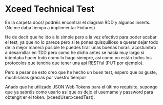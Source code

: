 Xceed Technical Test
====================

En la carpeta docs/ podréis encontrar el diagram RDD y algunos inserts. (No me daba tiempo a implementar Fixtures)

He de decir que he ido a lo simple pero a la vez efectivo para poder acabar el test, ya que no lo parece pero si te pones
quisquilloso a querer dejar todo de la mejor manera posible te puedes tirar unas buenas horas, acostumbro a desarrollar
en TDD pero como he dicho antes se hacía muy largo si intentaba hacer todo como lo hago siempre, así como no están todos
los protocolos que tendría que tener una api RESTful (PUT por ejemplo). 

Pero a pesar de esto creo que he hecho un buen test, espero que os guste, muchísimas gracias por vuestro tiempo!

Añado que he utilizado JSON Web Tokens para el último requisito, supongo que ya sabréis como usarlo así que os dejo
el username y password para obtengit er el token. (xceedUser:xceedTest).